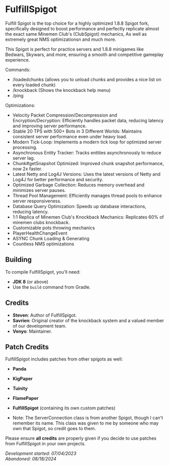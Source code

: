 # FulfillSpigot

Fulfill Spigot is the top choice for a highly optimized 1.8.8 Spigot fork, specifically designed to boost performance and perfectly replicate almost the exact same Minemen Club's (ClubSpigot) mechanics, As well as extremely great NMS optimizationsn and much more.

This Spigot is perfect for practice servers and 1.8.8 minigames like Bedwars, Skywars, and more, ensuring a smooth and competitive gameplay experience.

Commands:
- /loadedchunks (allows you to unload chunks and provides a nice list on every loaded chunk)
- /knockback (Shows the knockback help menu)
- /ping

Optimizations:
- Velocity Packet Compression/Decompression and Encryption/Decryption: Efficiently handles packet data, reducing latency and improving server performance.
- Stable 20 TPS with 500+ Bots in 3 Different Worlds: Maintains consistent server performance even under heavy load.
- Modern Tick-Loop: Implements a modern tick loop for optimized server processing.
- Asynchronous Entity Tracker: Tracks entities asynchronously to reduce server lag.
- Chunk#getSnapshot Optimized: Improved chunk snapshot performance, now 2x faster.
- Latest Netty and Log4J Versions: Uses the latest versions of Netty and Log4J for better performance and security.
- Optimized Garbage Collection: Reduces memory overhead and minimizes server pauses.
- Thread Pool Management: Efficiently manages thread pools to enhance server responsiveness.
- Database Query Optimization: Speeds up database interactions, reducing latency.
- 1:1 Replica of Minemen Club's Knockback Mechanics: Replicates 60% of minemen clubs knockback.
- Customizable pots throwing mechanics
- PlayerHealthChangeEvent
- ASYNC Chunk Loading & Generating
- Countless NMS optimizations

## Building

To compile FulfillSpigot, you'll need:

- **JDK 8** (or above)
- Use the `build` command from Gradle.

## Credits

- **Steven**: Author of FulfillSpigot.
- **Savrien**: Original creator of the knockback system and a valued member of our development team.
- **Venyo**: Maintainer.

## Patch Credits

FulfillSpigot includes patches from other spigots as well:

- **Panda**
- **KigPaper**
- **Tuinity**
- **FlamePaper**
- **FulfillSpigot** (containing its own custom patches)

- Note: The ServerConnection class is from another Spigot, though I can't remember its name. This class was given to me by someone who may own that Spigot, so credit goes to them.

Please ensure **all credits** are properly given if you decide to use patches from FulfillSpigot in your own projects.

_Development started: 07/04/2023_  
_Abandoned: 08/18/2024_
